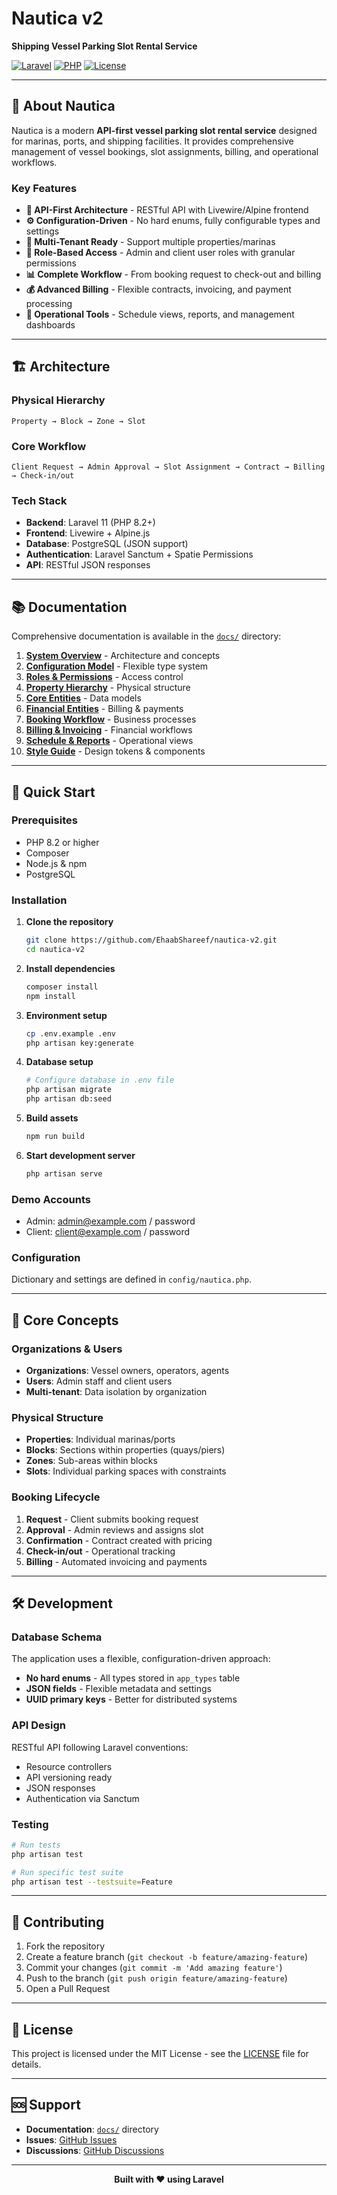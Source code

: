 # Nautica v2

**Shipping Vessel Parking Slot Rental Service**

[![Laravel](https://img.shields.io/badge/Laravel-11-FF2D20?style=for-the-badge&logo=laravel)](https://laravel.com)
[![PHP](https://img.shields.io/badge/PHP-8.2+-777BB4?style=for-the-badge&logo=php)](https://php.net)
[![License](https://img.shields.io/badge/License-MIT-green?style=for-the-badge)](LICENSE)

---

## 🚢 About Nautica

Nautica is a modern **API-first vessel parking slot rental service** designed for marinas, ports, and shipping facilities. It provides comprehensive management of vessel bookings, slot assignments, billing, and operational workflows.

### Key Features

- **🎯 API-First Architecture** - RESTful API with Livewire/Alpine frontend
- **⚙️ Configuration-Driven** - No hard enums, fully configurable types and settings
- **🏢 Multi-Tenant Ready** - Support multiple properties/marinas
- **👥 Role-Based Access** - Admin and client user roles with granular permissions
- **📊 Complete Workflow** - From booking request to check-out and billing
- **💰 Advanced Billing** - Flexible contracts, invoicing, and payment processing
- **📅 Operational Tools** - Schedule views, reports, and management dashboards

---

## 🏗️ Architecture

### Physical Hierarchy
```
Property → Block → Zone → Slot
```

### Core Workflow
```
Client Request → Admin Approval → Slot Assignment → Contract → Billing → Check-in/out
```

### Tech Stack
- **Backend**: Laravel 11 (PHP 8.2+)
- **Frontend**: Livewire + Alpine.js
- **Database**: PostgreSQL (JSON support)
- **Authentication**: Laravel Sanctum + Spatie Permissions
- **API**: RESTful JSON responses

---

## 📚 Documentation

Comprehensive documentation is available in the [`docs/`](docs/) directory:

1. **[System Overview](docs/01_system-overview.md)** - Architecture and concepts
2. **[Configuration Model](docs/02_configuration-model.md)** - Flexible type system
3. **[Roles & Permissions](docs/03_roles-and-permissions.md)** - Access control
4. **[Property Hierarchy](docs/04_property-hierarchy.md)** - Physical structure
5. **[Core Entities](docs/05_entities-core.md)** - Data models
6. **[Financial Entities](docs/06_entities-finance.md)** - Billing & payments
7. **[Booking Workflow](docs/07_workflow-bookings.md)** - Business processes
8. **[Billing & Invoicing](docs/08_billing-and-invoicing.md)** - Financial workflows
9. **[Schedule & Reports](docs/09_schedule-and-reports.md)** - Operational views
10. **[Style Guide](docs/style-guide.md)** - Design tokens & components

---

## 🚀 Quick Start

### Prerequisites
- PHP 8.2 or higher
- Composer
- Node.js & npm
- PostgreSQL

### Installation

1. **Clone the repository**
   ```bash
   git clone https://github.com/EhaabShareef/nautica-v2.git
   cd nautica-v2
   ```

2. **Install dependencies**
   ```bash
   composer install
   npm install
   ```

3. **Environment setup**
   ```bash
   cp .env.example .env
   php artisan key:generate
   ```

4. **Database setup**
   ```bash
   # Configure database in .env file
   php artisan migrate
   php artisan db:seed
   ```

5. **Build assets**
   ```bash
   npm run build
   ```

6. **Start development server**
   ```bash
   php artisan serve
   ```

### Demo Accounts
- Admin: admin@example.com / password
- Client: client@example.com / password

### Configuration
Dictionary and settings are defined in `config/nautica.php`.

---

## 🎯 Core Concepts

### Organizations & Users
- **Organizations**: Vessel owners, operators, agents
- **Users**: Admin staff and client users
- **Multi-tenant**: Data isolation by organization

### Physical Structure
- **Properties**: Individual marinas/ports
- **Blocks**: Sections within properties (quays/piers)
- **Zones**: Sub-areas within blocks
- **Slots**: Individual parking spaces with constraints

### Booking Lifecycle
1. **Request** - Client submits booking request
2. **Approval** - Admin reviews and assigns slot
3. **Confirmation** - Contract created with pricing
4. **Check-in/out** - Operational tracking
5. **Billing** - Automated invoicing and payments

---

## 🛠️ Development

### Database Schema
The application uses a flexible, configuration-driven approach:
- **No hard enums** - All types stored in `app_types` table
- **JSON fields** - Flexible metadata and settings
- **UUID primary keys** - Better for distributed systems

### API Design
RESTful API following Laravel conventions:
- Resource controllers
- API versioning ready
- JSON responses
- Authentication via Sanctum

### Testing
```bash
# Run tests
php artisan test

# Run specific test suite
php artisan test --testsuite=Feature
```

---

## 🤝 Contributing

1. Fork the repository
2. Create a feature branch (`git checkout -b feature/amazing-feature`)
3. Commit your changes (`git commit -m 'Add amazing feature'`)
4. Push to the branch (`git push origin feature/amazing-feature`)
5. Open a Pull Request

---

## 📄 License

This project is licensed under the MIT License - see the [LICENSE](LICENSE) file for details.

---

## 🆘 Support

- **Documentation**: [`docs/`](docs/) directory
- **Issues**: [GitHub Issues](https://github.com/EhaabShareef/nautica-v2/issues)
- **Discussions**: [GitHub Discussions](https://github.com/EhaabShareef/nautica-v2/discussions)

---

<p align="center">
  <strong>Built with ❤️ using Laravel</strong>
</p>
